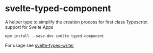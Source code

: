 # svelte-typed-component
A helper type to simplify the creation process for first class Typescript support for Svelte Apps

```javascript
npm install --save-dev svelte-typed-component
```

For usage see [svelte-types-writer](https://github.com/micha-lmxt/svelte-types-writer)
